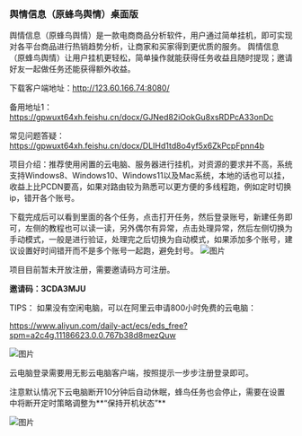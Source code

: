 ### 舆情信息（原蜂鸟舆情）桌面版

舆情信息（原蜂鸟舆情）是一款电商商品分析软件，用户通过简单挂机，即可实现对各平台商品进行热销趋势分析，让商家和买家得到更优质的服务。 舆情信息（原蜂鸟舆情）让用户挂机更轻松，简单操作就能获得任务收益且随时提现；邀请好友一起做任务还能获得额外收益。

下载客户端地址：http://123.60.166.74:8080/

备用地址1：https://gpwuxt64xh.feishu.cn/docx/GJNed82iOokGu8xsRDPcA33onDc

常见问题答疑：https://gpwuxt64xh.feishu.cn/docx/DLIHd1td8o4yf5x6ZkPcpFpnn4b

项目介绍：推荐使用闲置的云电脑、服务器进行挂机，对资源的要求并不高，系统支持Windows8、Windows10、Windows11以及Mac系统，本地的话也可以挂，收益上比PCDN要高，如果对路由较为熟悉可以更方便的多线程跑，例如定时切换ip，错开各个账号。

下载完成后可以看到里面的各个任务，点击打开任务，然后登录账号，新建任务即可，左侧的教程也可以读一读，另外偶尔有异常，点击处理异常，然后左侧切换为手动模式，一般是进行验证，处理完之后切换为自动模式，如果添加多个账号，建议设置好时间错开而不是多个账号一起跑，避免封号​。
![图片](https://github.com/fengniaoyq/fengniaoyq/assets/79246539/dfee6379-7895-4cc6-b60b-ad5a34b83755)

项目目前暂未开放注册，需要邀请码方可注册。

**邀请码：3CDA3MJU**

TIPS：
如果没有空闲电脑，可以在阿里云申请800小时免费的云电脑：

https://www.aliyun.com/daily-act/ecs/eds_free?spm=a2c4g.11186623.0.0.767b38d8mezQuw

![图片](https://github.com/fengniaoyq/fengniaoyq/assets/79246539/a4727709-8f5a-4414-ae72-be5eb9501335)

云电脑登录需要用无影云电脑客户端，按照提示一步步注册登录即可。

注意默认情况下云电脑断开10分钟后自动休眠，蜂鸟任务也会停止，需要在设置中将断开定时策略调整为**“保持开机状态”**

![图片](https://github.com/fengniaoyq/fengniaoyq/assets/79246539/04ef8539-7778-4952-8454-79de352c663a)


<!--
**fengniaoyq/fengniaoyq** is a ✨ _special_ ✨ repository because its `README.md` (this file) appears on your GitHub profile.

Here are some ideas to get you started:

- 🔭 I’m currently working on ...
- 🌱 I’m currently learning ...
- 👯 I’m looking to collaborate on ...
- 🤔 I’m looking for help with ...
- 💬 Ask me about ...
- 📫 How to reach me: ...
- 😄 Pronouns: ...
- ⚡ Fun fact: ...
-->

